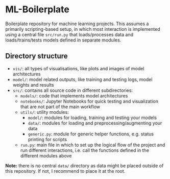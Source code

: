 # ML-Boilerplate

Boilerplate repository for machine learning projects. This assumes a primarily scripting-based setup, in which most interaction is implemented using a central file `src/run.py` that loads/processes data and loads/trains/tests models defined in separate modules.

## Directory structure

* `vis/`: all types of visualisations, like plots and images of model architectures
* `model/`: model related outputs, like training and testing logs, model weights and results
* `src/`: contains all source code in different subdirectories:
  * `models/`: code that implements model architectures
  * `notebooks/`: Jupyter Notebooks for quick testing and visualization that are not part of the main workflow
  * `utils/`: utility modules:
    - `model/`: modules for loading, training and testing your models
    - `data/`: modules for loading and preprocessing/augmenting your data
    - `generic.py`: module for generic helper functions, e.g. status printing for scripts
  * `run.py`: main file in which to set up the logical flow of the project and run different interactions, i.e. call the functions defined in the different modules above
  
**Note:** there is no central `data/` directory as data might be placed outside of this repository. If not, I recommend to place it at the root. 
